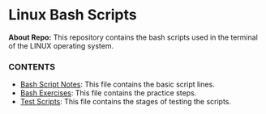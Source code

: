 # Linux Bash Scripts

**About Repo:** This repository contains the bash scripts used in the terminal of the LINUX operating system.

### CONTENTS
- [Bash Script Notes][bash_notes]: This file contains the basic script lines.
- [Bash Exercises][bash_ex]: This file contains the practice steps.
- [Test Scripts][bash_test]: This file contains the stages of testing the scripts.



[bash_notes]: https://github.com/mrkizmaz/Linux-Bash-Scripts/blob/main/Script-Notes.txt
[bash_ex]: https://github.com/mrkizmaz/Linux-Bash-Scripts/blob/main/Bash-Alistirma-1.sh
[bash_test]: https://github.com/mrkizmaz/Linux-Bash-Scripts/blob/main/test.sh